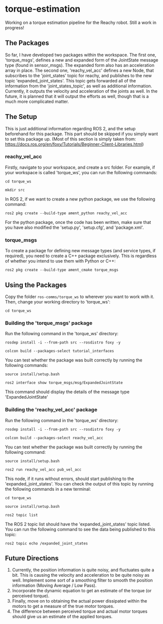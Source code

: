 # torque-estimation
Working on a torque estimation pipeline for the Reachy robot. Still a work in progress!


## The Packages
So far, I have developed two packages within the workspace. The first one, 'torque_msgs', defines a new and expanded form of the JointState message type (found in sensor_msgs). The expanded form also has an acceleration array in place. The second one, 'reachy_vel_acc' defines a new Node, that subscribes to the 'joint_states' topic for reachy, and publishes to the new topic 'expanded_joint_states'. This topic gets forwarded all of the information from the 'joint_states_topic', as well as additional information. Currently, it outputs the velocity and acceleration of the joints as well. In the future, it is planned that it will output the efforts as well, though that is a much more complicated matter.

## The Setup
This is just additional information regarding ROS 2, and the setup beforehand for this package. This part should be skipped if you simply want to set this package up. (Most of this section is simply taken from: https://docs.ros.org/en/foxy/Tutorials/Beginner-Client-Libraries.html)

### reachy_vel_acc
Firstly, navigate to your workspace, and create a src folder. For example, if your workspace is called 'torque_ws', you can run the following commands:

```
cd torque_ws
```
```
mkdir src
``` 
In ROS 2, if we want to create a new python package, we use the following command:

```
ros2 pkg create --build-type ament_python reachy_vel_acc
```

For the python package, once the code has been written, make sure that you have also modified the 'setup.py', 'setup.cfg', and 'package.xml'.

### torque_msgs
To create a package for defining new message types (and service types, if required), you need to create a C++ package exclusively. This is regardless of whether you intend to use them with Python or C++:

```
ros2 pkg create --build-type ament_cmake torque_msgs
```

## Using the Packages
Copy the folder `ros-comms/torque_ws` to wherever you want to work with it. Then, change your working directory to 'torque_ws':

```
cd torque_ws
```

### Building the 'torque_msgs' package
Run the following command in the 'torque_ws' directory:

```
rosdep install -i --from-path src --rosdistro foxy -y
```
```
colcon build --packages-select tutorial_interfaces
```

You can test whether the package was built correctly by running the following commands:

```
source install/setup.bash
```
```
ros2 interface show torque_msgs/msg/ExpandedJointState
```

This command should display the details of the message type 'ExpandedJointState'

### Building the 'reachy_vel_acc' package
Run the following command in the 'torque_ws' directory:

```
rosdep install -i --from-path src --rosdistro foxy -y
```
```
colcon build --packages-select reachy_vel_acc
```

You can test whether the package was built correctly by running the following command:

```
source install/setup.bash
```
```
ros2 run reachy_vel_acc pub_vel_acc
```

This node, if it runs without errors, should start publishing to the 'expanded_joint_states'. You can check the output of this topic by running the following commands in a new terminal:

```
cd torque_ws
```
```
source install/setup.bash
```
```
ros2 topic list
```

The ROS 2 topic list should have the 'expanded_joint_states' topic listed. You can run the following command to see the data being published to this topic:

```
ros2 topic echo /expanded_joint_states
```

## Future Directions
1. Currently, the position information is quite noisy, and fluctuates quite a bit. This is causing the velocity and acceleration to be quite noisy as well. Implement some sort of a smoothing filter to smooth the position information (Moving Average / Low Pass).
2. Incorporate the dynamic equation to get an estimate of the torque (or perceived torque).
3. Finally, move on to obtaining the actual power dissipated within the motors to get a measure of the true motor torques.
4. The difference between perceived torque and actual motor torques should give us an estimate of the applied torques.
